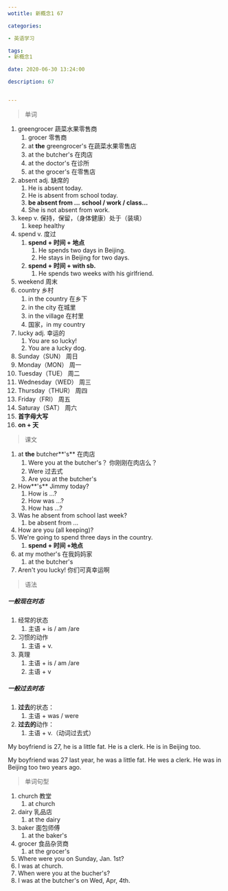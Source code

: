 ```yaml
---
wotitle: 新概念1 67

categories: 

- 英语学习

tags: 
- 新概念1

date: 2020-06-30 13:24:00

description: 67


---
```


<!-- more -->

> 单词

1. greengrocer 蔬菜水果零售商
   1. grocer 零售商
   2. at **the** greengrocer's 在蔬菜水果零售店
   3. at the butcher's 在肉店
   4. at the doctor's 在诊所
   5. at the grocer's 在零售店
2. absent adj. 缺席的
   1. He is absent today.
   2. He is absent from school today.
   3. **be absent from ...**   **school / work / class...**
   4. She is not absent from work.
3. keep v. 保持，保留，（身体健康）处于（装填）
   1. keep healthy
4. spend v. 度过
   1. **spend + 时间 + 地点**
      1. He spends two days in Beijing.
      2. He stays in Beijing for two days.
   2. **spend + 时间 + with sb.**
      1. He spends two weeks with his girlfriend.
5. weekend 周末
6. country 乡村
   1. in the country 在乡下
   2. in the city  在城里
   3. in the village 在村里
   4. 国家，in my country
7. lucky  adj. 幸运的
   1. You are so lucky!
   2. You are a lucky dog.
8. Sunday（SUN） 周日  
9. Monday（MON） 周一  
10. Tuesday（TUE） 周二 
11. Wednesday（WED） 周三 
12. Thursday（THUR） 周四 
13. Friday（FRI） 周五 
14. Saturay（SAT） 周六 
15. **首字母大写**
16. **on + 天**

> 课文

1. at **the** butcher**'s**  在肉店
   1. Were you at the butcher's？ 你刚刚在肉店么？
   2. Were 过去式
   3. Are you at the butcher's
2. How**'s** Jimmy today?
   1. How is ...?
   2. How was ...?
   3. How has ...?
3. Was he absent from school last week?
   1. be absent from ...
4. How are you (all keeping)?
5. We're going to spend three days in the country.
   1. **spend + 时间 +地点**
6. at my mother's 在我妈妈家
   1. at the butcher's
7. Aren't you lucky! 你们可真幸运啊

> 语法

##### 一般现在时态

1. 经常的状态
   1. 主语 + is / am /are 
2. 习惯的动作
   1. 主语 + v.
3. 真理
   1. 主语 + is / am /are
   2. 主语 + v

##### 一般过去时态

1. **过去**的状态：
   1. 主语 + was / were
2. **过去的**动作：
   1. 主语 + v.（动词过去式）

My boyfriend is 27, he is a little fat. He is a clerk. He is in Beijing too.

My boyfriend was 27  last year, he was a little fat. He wes a clerk. He was in Beijing too two years ago.

> 单词句型

1. church 教堂
   1. at church
2. dairy 乳品店
   1. at the dairy
3. baker 面包师傅
   1. at the baker's
4. grocer 食品杂货商
   1. at the grocer's 
5. Where were you on Sunday, Jan. 1st?
6. I was at church.
7. When were you at the bucher's?
8. I was at the butcher's on Wed, Apr, 4th.

